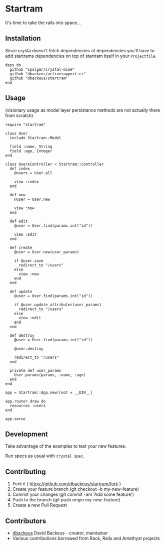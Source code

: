 # Startram

It's time to take the rails into space...

## Installation

Since crysta doesn't fetch dependencies of dependencies you'll have to add
startrams dependencies on top of startram itself in your `Projectfile`.

```crystal
deps do
  github "spalger/crystal-mime"
  github "dbackeus/activesupport.cr"
  github "dbackeus/startram"
end
```

## Usage

(visionary usage as model layer persistance methods are not actually there from scratch)

```crystal
require "startram"

class User
  include Startram::Model

  field :name, String
  field :age, Integer
end

class UsersController < Startram::Controller
  def index
    @users = User.all

    view :index
  end

  def new
    @user = User.new

    view :new
  end

  def edit
    @user = User.find(params.int("id"))

    view :edit
  end

  def create
    @user = User.new(user_params)

    if @user.save
      redirect_to "/users"
    else
      view :new
    end
  end

  def update
    @user = User.find(params.int("id"))

    if @user.update_attributes(user_params)
      redirect_to "/users"
    else
      view :edit
    end
  end

  def destroy
    @user = User.find(params.int("id"))

    @user.destroy

    redirect_to "/users"
  end

  private def user_params
    User.params(params, :name, :age)
  end
end

app = Startram::App.new(root = __DIR__)

app.router.draw do
  resources :users
end

app.serve

```

## Development

Take advantage of the examples to test your new features.

Run specs as usual with `crystal spec`.

## Contributing

1. Fork it ( https://github.com/dbackeus/startram/fork )
2. Create your feature branch (git checkout -b my-new-feature)
3. Commit your changes (git commit -am 'Add some feature')
4. Push to the branch (git push origin my-new-feature)
5. Create a new Pull Request

## Contributors

- [dbackeus](https://github.com/dbackeus) David Backeus - creator, maintainer
- Various contributions borrowed from Rack, Rails and Amethyst projects
